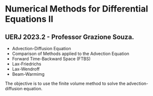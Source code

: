 # Numerical Methods for Differential Equations II

## UERJ 2023.2 - Professor Grazione Souza.

- Advection-Diffusion Equation
- Comparison of Methods applied to the Advection Equation
- Forward Time-Backward Space (FTBS)
- Lax-Friedrichs
- Lax-Wendroff
- Beam-Warmimg

The objective is to use the finite volume method to solve the advection-diffusion equation.
